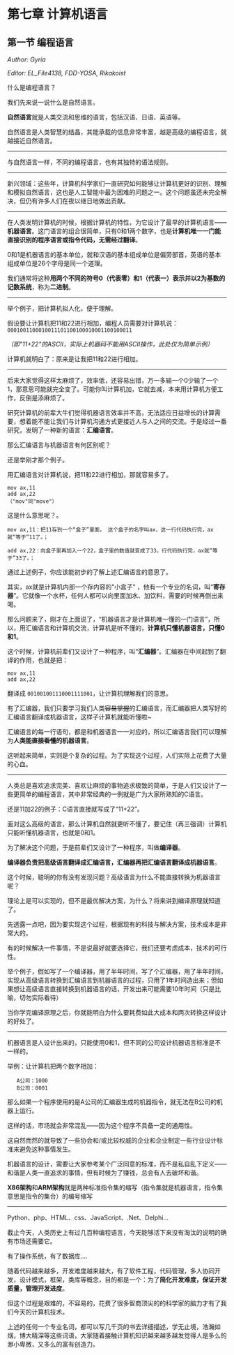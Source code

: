 # 第七章 计算机语言

## 第一节 编程语言

*Author: Gyria*

*Editor: EL_File4138, FDD-YOSA, Rikakoist*

什么是编程语言？

我们先来说一说什么是自然语言。


**自然语言**就是人类交流和思维的语言，包括汉语、日语、英语等。

自然语言是人类智慧的结晶，其能承载的信息非常丰富，越是高级的编程语言，就越接近自然语言。

*****

与自然语言一样，不同的编程语言，也有其独特的语法规则。

*****

新兴领域：这些年，计算机科学家们一直研究如何能够让计算机更好的识别、理解和模拟自然语言，这也是人工智能中最为困难的问题之一。这个问题虽还未完全解决，但仍有许多人们在夜以继日地做出贡献。

*****

在人类发明计算机的时候，根据计算机的特性，为它设计了最早的计算机语言——**机器语言**。这门语言的组合很简单，只有0和1两个数字，也是**计算机唯一一门能直接识别的程序语言或指令代码，无需经过翻译**。

0和1是机器语言的基本单位，就和汉语的基本组成单位是偏旁部首，英语的基本组成单位是26个字母是同一个道理。

我们通常将这种**用两个不同的符号0（代表零）和1（代表一）表示并以2为基数的记数系统**，称为**二进制**。

*****

举个例子，把计算机拟人化，便于理解。

假设要让计算机把11和22进行相加，编程人员需要对计算机说：`‭0001001100010011101100100010001100100011‬`

*（即"11+22"的ASCII，实际上机器码不能用ASCII操作，此处仅为简单示例）*

计算机就明白了：原来是让我把11和22进行相加。

*****

后来大家觉得这样太麻烦了，效率低，还容易出错，万一多输一个0少输了一个1，那意思可能就完全变了。可能你叫计算机加，它就去减，本来用计算机方便工作，反倒是添麻烦了。

研究计算机的前辈大牛们觉得机器语言效率并不高，无法适应日益增长的计算需要，想着能不能让我们与计算机沟通方式更接近人与人之间的交流。于是经过一番研究，发明了一种新的语言：**汇编语言**。

那么汇编语言与机器语言有何区别呢？

还是举刚才那个例子。

用汇编语言对计算机说，把11和22进行相加，那就容易多了。

```
mov ax,11
add ax,22
（"mov"同"move"）
```

这是什么意思呢？。

``` 
mov ax,11：把11存到一个“盒子”里面， 这个盒子的名字叫ax，这一行代码执行完，ax就“等于”11了。；

add ax,22：向盒子里再加入一个22，盒子里的数值就变成了33，行代码执行完，ax就“等于”33了。；
```
 
通过上述例子，你应该能初步的了解上述汇编语言的意思了。

其实，ax就是计算机内部一个存内容的"小盒子" ，他有一个专业的名词，叫“**寄存器**”。它就像一个水杯，任何人都可以向里面加水、加饮料，需要的时候再倒出来喝。

那么问题来了，刚才在上面说了，“机器语言才是计算机唯一懂的一门语言”，所以，用汇编语言和计算机交流，计算机是听不懂的，**计算机只懂机器语言，只懂0和1**。

这个时候，计算机前辈们又设计了一种程序，叫“**汇编器**”。汇编器在中间起到了翻译的作用，也就是把：

```
mov ax,11
add ax,22
```

翻译成 `001001001110001111001`，让计算机理解我们的意思。

有了汇编器，我们只要学习我们人类~~容易掌握~~的汇编语言，而汇编器把人类写好的汇编语言翻译成机器语言，这样子计算机就能听懂啦~

汇编语言的每一行语句，都是和机器语言一一对应的，所以汇编语言我们可以理解为**人类能~~直接看懂~~的机器语言**。

这听起来简单，实则是个复杂的过程。为了实现这个过程，人们实际上花费了大量的心血。

*****

人类总是喜欢追求完美、喜欢让麻烦的事物追求极致的简单，于是人们又设计了一些更简单的编程语言，其中非常经典的一例就是广为大家所熟知的C语言。

还是11加22的例子：C语言直接就写成了“11+22”。

面对这么高级的语言，那么计算机自然就更听不懂了，要记住（再三强调）计算机只能听懂机器语言，也就是0和1。

为了解决这个问题，于是前辈们又设计了一种程序，叫做**编译器**。

**编译器负责把高级语言翻译成汇编语言，汇编器再把汇编语言翻译成机器语言**。

这个时候，聪明的你有没有发现问题？高级语言为什么不能直接转换为机器语言呢？

理论上是可以实现的，但不是最优解决方案，为什么？将来讲到编译原理就知道了。

先透露一点吧，因为要实现这个过程，根据现有的科技与解决方案，技术成本是非常大的。

有的时候解决一件事情，不是说最好就要选择它，我们还要考虑成本，技术的可行性。

举个例子，假如写了一个编译器，用了半年时间，写了个汇编器，用了半年时间，实现从高级语言转换到汇编语言到机器语言的过程，只用了1年时间造出来；但如果想让高级语言直接转换到机器语言的话，开发出来可能需要10年时间（只是比喻，切勿实际看待）

当你学完编译原理之后，你就能明白为什么要耗费如此大成本和两次转换这样设计的好处了。

*****

机器语言是人设计出来的，只能使用0和1，但不同的公司设计机器语言标准是不一样的。

举例：让计算机把两个数字相加：

```
   A公司：1000
   B公司：0001
```

那么如果一个程序使用的是A公司的汇编器生成的机器指令，就无法在B公司的机器上运行。

这样的话，市场就会非常混乱——因为这个程序不具备一定的通用性。

这自然而然的就导致了一些协会和/或比较权威的企业和企业制定一些行业设计标准来避免这种事情发生。

机器语言的设计，需要让大家参考某个广泛同意的标准，而不是私自乱下定义——和谐是人类一直追求的事情，但有时候为了赚钱，总会有人去破坏和谐。

**X86架构**和**ARM架构**就是两种标准指令集的缩写（指令集就是机器语言，指令集意思是指令的集合）的编号缩写

*****  
   
Python、php、HTML、css、JavaScript、.Net、Delphi...

截止今天，人类历史上有过几百种编程语言，今天能够活下来没有淘汰的说明的确有市场还需要它。

有了操作系统，有了数据库....

随着代码越来越多，开发难度越来越大，有了软件工程，代码管理，多人协同开发，设计模式，框架，类库等概念，目的都是一个：为了**简化开发难度，保证开发质量，管理开发进度**。
   
但这个过程是艰难的，不容易的，花费了很多智商顶尖的的科学家的脑力才有了我们今天的计算机技术。
      
上述的任何一个专业名词，都可以写几千页的书去详细描述，学无止境，浩瀚如烟，博大精深等这些词语，大家随着接触计算机知识越来越多越发觉得人是多么的渺小卑微，又多么的富有创造力。
   
   
   
   
   
   
   
   
   
   
   
   
   
   
   
   
   
   
   
   
   
   
   
   
   
   
   


 
 
 
 
 
 
 
 
 
 
 
 
 

